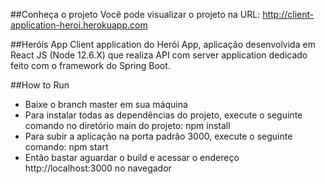 ##Conheça o projeto
Você pode visualizar o projeto na URL: http://client-application-heroi.herokuapp.com

##Heróis App
Client application do Herói App, aplicação desenvolvida em React JS (Node 12.6.X) que realiza API com server application dedicado feito com o framework do Spring Boot.

##How to Run
- Baixe o branch master em sua máquina
- Para instalar todas as dependências do projeto, execute o seguinte comando no diretório main do projeto: npm install
- Para subir a aplicação na porta padrão 3000, execute o seguinte comando: npm start
- Então bastar aguardar o build e acessar o endereço http://localhost:3000 no navegador